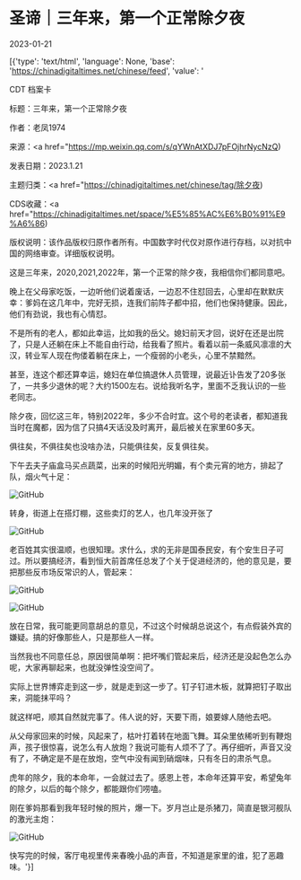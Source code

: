 # 圣谛｜三年来，第一个正常除夕夜

2023-01-21

[{'type': 'text/html', 'language': None, 'base': 'https://chinadigitaltimes.net/chinese/feed', 'value': '

CDT 档案卡

标题：三年来，第一个正常除夕夜

作者：老凤1974

来源：<a href="https://mp.weixin.qq.com/s/qYWnAtXDJ7pFOjhrNycNzQ)

发表日期：2023.1.21

主题归类：<a href="https://chinadigitaltimes.net/chinese/tag/除夕夜)

CDS收藏：<a href="https://chinadigitaltimes.net/space/%E5%85%AC%E6%B0%91%E9%A6%86)

版权说明：该作品版权归原作者所有。中国数字时代仅对原作进行存档，以对抗中国的网络审查。详细版权说明。





这是三年来，2020,2021,2022年，第一个正常的除夕夜，我相信你们都同意吧。

晚上在父母家吃饭，一边听他们说着废话，一边忍不住怼回去，心里却在默默庆幸：爹妈在这几年中，完好无损，连我们前阵子都中招，他们也保持健康。因此，他们有劲说，我也有心情怼。

不是所有的老人，都如此幸运，比如我的岳父。媳妇前天才回，说好在还是出院了，只是人还躺在床上不能自由行动，给我看了照片。看着以前一条威风凛凛的大汉，转业军人现在佝偻着躺在床上，一个瘦弱的小老头，心里不禁黯然。

甚至，连这个都还算幸运，媳妇在单位搞退休人员管理，说最近讣告发了20多张了，一共多少退休的呢？大约1500左右。说给我听名字，里面不乏我认识的一些老同志。

除夕夜，回忆这三年，特别2022年，多少不合时宜。这个号的老读者，都知道我当时在魔都，因为信了只搞4天话没及时离开，最后被关在家里60多天。

俱往矣，不俱往矣也没啥办法，只能俱往矣，反复俱往矣。

下午去夫子庙盒马买点蔬菜，出来的时候阳光明媚，有个卖元宵的地方，排起了队，烟火气十足：

![GitHub](https://chinadigitaltimes.net/chinese/files/2023/01/image-1674314149191.png)

转身，街道上在搭灯棚，这些卖灯的艺人，也几年没开张了

![GitHub](https://chinadigitaltimes.net/chinese/files/2023/01/post-692242-63cc0307e13aa.png)

老百姓其实很温顺，也很知理。求什么，求的无非是国泰民安，有个安生日子可过。所以要搞经济，看到恒大前首席任总发了个关于促进经济的，他的意见是，要把那些反市场反常识的人，管起来：

![GitHub](https://chinadigitaltimes.net/chinese/files/2023/01/post-692242-63cc0307f06c3.)

![GitHub](https://chinadigitaltimes.net/chinese/files/2023/01/post-692242-63cc03080e2c4.)

放在日常，我可能更同意胡总的意见，不过这个时候胡总说这个，有点假装外宾的嫌疑。搞的好像那些人，只是那些人一样。

当然我也不同意任总，原因很简单啊：把坏嘴们管起来后，经济还是没起色怎么办呢，大家再聊起来，也就没弹性没空间了。

实际上世界博弈走到这一步，就是走到这一步了。钉子钉进木板，就算把钉子取出来，洞能抹平吗？

就这样吧，顺其自然就完事了。伟人说的好，天要下雨，娘要嫁人随他去吧。

从父母家回来的时候，风起来了，枯叶打着转在地面飞舞。耳朵里依稀听到有鞭炮声，孩子很惊喜，说怎么有人放炮？我说可能有人烦不了了。再仔细听，声音又没有了，不确定是不是在放炮，空气中没有闻到硝烟味，只有冬日的肃杀气息。

虎年的除夕，我的本命年，一会就过去了。感恩上苍，本命年还算平安，希望兔年的除夕，以后的每个除夕，都能跟你们唠嗑。

刚在爹妈那看到我年轻时候的照片，爆一下。岁月岂止是杀猪刀，简直是银河舰队的激光主炮：

![GitHub](https://chinadigitaltimes.net/chinese/files/2023/01/post-692242-63cc0308281b9.png)

快写完的时候，客厅电视里传来春晚小品的声音，不知道是家里的谁，犯了恶趣味。'}]